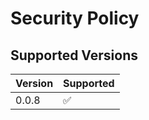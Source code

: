 # Security Policy

## Supported Versions

| Version | Supported          |
| ------- | ------------------ |
| 0.0.8  | :white_check_mark: |


